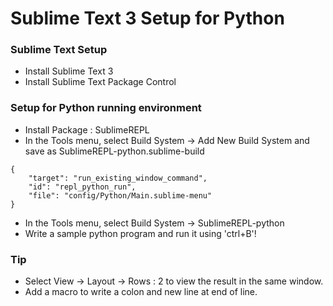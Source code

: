 # Sublime Text 3 Setup for Python

### Sublime Text Setup

- Install Sublime Text 3
- Install Sublime Text Package Control

### Setup for Python running environment

- Install Package : SublimeREPL
- In the Tools menu, select Build System -> Add New Build System and save as SublimeREPL-python.sublime-build

```
{
    "target": "run_existing_window_command", 
    "id": "repl_python_run",
    "file": "config/Python/Main.sublime-menu"
}
```

- In the Tools menu, select Build System -> SublimeREPL-python
- Write a sample python program and run it using 'ctrl+B'!

### Tip

- Select View -> Layout -> Rows : 2 to view the result in the same window.
- Add a macro to write a colon and new line at end of line.


